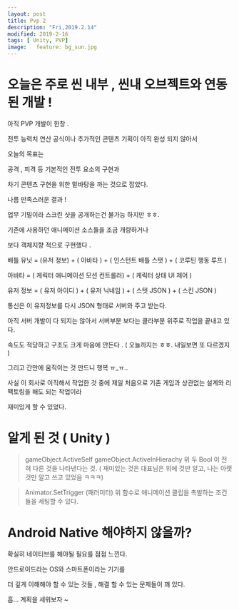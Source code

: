 ```yaml
---
layout: post
title: Pvp 2 
description: "Fri,2019.2.14"
modified: 2019-2-16
tags: [ Unity, PVP]
image:   feature: bg_sun.jpg
---
```


# 오늘은 주로 씬 내부 , 씬내 오브젝트와 연동된 개발 ! 

아직 PVP 개발이 한창 . 

전투 능력치 연산 공식이나 추가적인 콘텐츠 기획이 아직 완성 되지 않아서 

오늘의 목표는

공격 , 피격 등 기본적인 전투 요소의 구현과

차기 콘텐츠 구현을 위한 밑바탕을 까는 것으로 잡았다. 

나름 만족스러운 결과 ! 

업무 기밀이라 스크린 샷을 공개하는건 불가능 하지만 ㅎㅎ. 

기존에 사용하던 애니메이션 소스들을 조금 개량하거나 

보다 객체지향 적으로 구현했다 . 

배틀 유닛  = (유저 정보) +  ( 아바타 )  + ( 인스턴트 배틀 스탯 ) + ( 코루틴 행동 루프 )

아바타 = ( 케릭터 애니메이션 모션 컨트롤러) + ( 케릭터 상태 UI 제어 )

유저 정보 = ( 유저 아이디 ) + ( 유저 닉네임 ) + ( 스텟 JSON ) +  ( 스킨  JSON )

통신은 이 유저정보를 다시  JSON 형태로 서버와 주고 받는다. 

아직 서버 개발이 다 되지는 않아서 서버부분 보다는 클라부분 위주로 작업을 끝내고 있다. 

속도도 적당하고 구조도 크게 마음에 안든다 . ( 오늘까지는 ㅎㅎ. 내일보면 또 다르겠지 )

그리고 간만에 움직이는 것 만드니 행복 ㅠ_ㅠ..

사실 이 회사로 이직해서 작업한 것 중에 제일 처음으로 기존 게임과 상관없는 설계와 리팩토링을 해도 되는 작업이라 

재미있게 할 수 있었다. 

# 알게 된 것 ( Unity )

>gameObject.ActiveSelf 
>gameObject.ActiveInHierachy 
위 두 Bool 이 전혀 다른 것을 나타낸다는 것. ( 재미있는 것은 대표님은 위에 것만 알고, 나는 아랫 것만 알고 쓰고 있었음 ㅋㅋㅋ)

>Animator.SetTrigger (패러미터)
위 함수로 애니메이션 클립을 촉발하는 조건들을 세팅할 수 있다. 


# Android Native 해야하지 않을까? 

확실히 네이티브를 해야될 필요를 점점 느낀다. 

안드로이드라는 OS와 스마트폰이라는 기기를 

더 깊게 이해해야 할 수 있는 것들 , 해결 할 수 있는 문제들이 꽤 있다.

흠... 계획을 세워보자 ~ 






